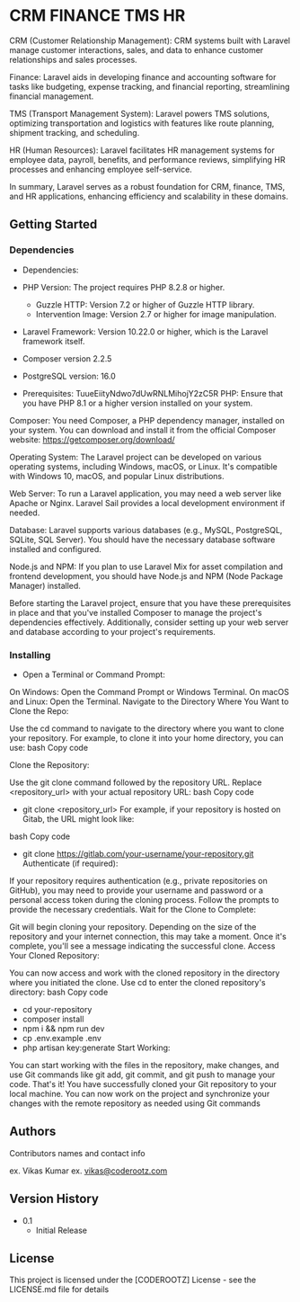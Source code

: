 # CRM FINANCE TMS HR

CRM (Customer Relationship Management): CRM systems built with Laravel manage customer interactions, sales, and data to enhance customer relationships and sales processes.

Finance: Laravel aids in developing finance and accounting software for tasks like budgeting, expense tracking, and financial reporting, streamlining financial management.

TMS (Transport Management System): Laravel powers TMS solutions, optimizing transportation and logistics with features like route planning, shipment tracking, and scheduling.

HR (Human Resources): Laravel facilitates HR management systems for employee data, payroll, benefits, and performance reviews, simplifying HR processes and enhancing employee self-service.

In summary, Laravel serves as a robust foundation for CRM, finance, TMS, and HR applications, enhancing efficiency and scalability in these domains.

## Getting Started

### Dependencies

-   Dependencies:

-   PHP Version: The project requires PHP 8.2.8 or higher.
    -   Guzzle HTTP: Version 7.2 or higher of Guzzle HTTP library.
    -   Intervention Image: Version 2.7 or higher for image manipulation.
-   Laravel Framework: Version 10.22.0 or higher, which is the Laravel framework itself.
-   Composer version 2.2.5
-   PostgreSQL version: 16.0

-   Prerequisites:
    TuueEiityNdwo7dUwRNLMihojY2zC5R
    PHP: Ensure that you have PHP 8.1 or a higher version installed on your system.

Composer: You need Composer, a PHP dependency manager, installed on your system. You can download and install it from the official Composer website: https://getcomposer.org/download/

Operating System: The Laravel project can be developed on various operating systems, including Windows, macOS, or Linux. It's compatible with Windows 10, macOS, and popular Linux distributions.

Web Server: To run a Laravel application, you may need a web server like Apache or Nginx. Laravel Sail provides a local development environment if needed.

Database: Laravel supports various databases (e.g., MySQL, PostgreSQL, SQLite, SQL Server). You should have the necessary database software installed and configured.

Node.js and NPM: If you plan to use Laravel Mix for asset compilation and frontend development, you should have Node.js and NPM (Node Package Manager) installed.

Before starting the Laravel project, ensure that you have these prerequisites in place and that you've installed Composer to manage the project's dependencies effectively. Additionally, consider setting up your web server and database according to your project's requirements.

### Installing

-   Open a Terminal or Command Prompt:

On Windows: Open the Command Prompt or Windows Terminal.
On macOS and Linux: Open the Terminal.
Navigate to the Directory Where You Want to Clone the Repo:

Use the cd command to navigate to the directory where you want to clone your repository. For example, to clone it into your home directory, you can use:
bash
Copy code

Clone the Repository:

Use the git clone command followed by the repository URL. Replace <repository_url> with your actual repository URL:
bash
Copy code

-   git clone <repository_url>
    For example, if your repository is hosted on Gitab, the URL might look like:

bash
Copy code

-   git clone https://gitlab.com/your-username/your-repository.git
    Authenticate (if required):

If your repository requires authentication (e.g., private repositories on GitHub), you may need to provide your username and password or a personal access token during the cloning process. Follow the prompts to provide the necessary credentials.
Wait for the Clone to Complete:

Git will begin cloning your repository. Depending on the size of the repository and your internet connection, this may take a moment. Once it's complete, you'll see a message indicating the successful clone.
Access Your Cloned Repository:

You can now access and work with the cloned repository in the directory where you initiated the clone. Use cd to enter the cloned repository's directory:
bash
Copy code

-   cd your-repository
-   composer install
-   npm i && npm run dev
-   cp .env.example .env
-   php artisan key:generate
    Start Working:

You can start working with the files in the repository, make changes, and use Git commands like git add, git commit, and git push to manage your code.
That's it! You have successfully cloned your Git repository to your local machine. You can now work on the project and synchronize your changes with the remote repository as needed using Git commands

## Authors

Contributors names and contact info

ex. Vikas Kumar
ex. vikas@coderootz.com

## Version History

-   0.1
    -   Initial Release

## License

This project is licensed under the [CODEROOTZ] License - see the LICENSE.md file for details
